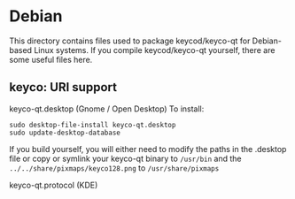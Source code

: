 
Debian
====================
This directory contains files used to package keycod/keyco-qt
for Debian-based Linux systems. If you compile keycod/keyco-qt yourself, there are some useful files here.

## keyco: URI support ##


keyco-qt.desktop  (Gnome / Open Desktop)
To install:

	sudo desktop-file-install keyco-qt.desktop
	sudo update-desktop-database

If you build yourself, you will either need to modify the paths in
the .desktop file or copy or symlink your keyco-qt binary to `/usr/bin`
and the `../../share/pixmaps/keyco128.png` to `/usr/share/pixmaps`

keyco-qt.protocol (KDE)

